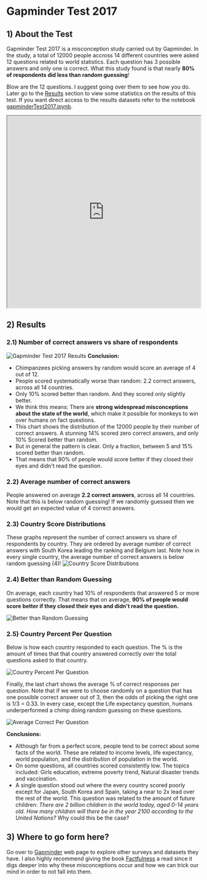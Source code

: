 # Gapminder Test 2017

## 1) About the Test
Gapminder Test 2017 is a misconception study carried out by Gapminder. In the study, a total of 12000 people accross 14 different countries were asked 12 questions related to world statistics. Each question has 3 possible answers and only one is correct. What this study found is that nearly **80% of respondents did less than random guessing**!

Blow are the 12 questions. I suggest going over them to see how you do. Later go to the [Results](#results) section to view some statistics on the results of this test. If you want direct access to the results datasets refer to the notebook [gapminderTest2017.ipynb](./gapminderTest2017.ipynb).

<iframe
  src="https://upgrader.gapminder.org/t/2017-gapminder-test/2"
  width="100%" height="500px" data-external="1"
></iframe>

## 2) Results
### 2.1) Number of correct answers vs share of respondents
![Gapminder Test 2017 Results](./media/chart1.png)
**Conclusion:** 
- Chimpanzees picking answers by random would score an average of 4 out of 12.
- People scored systematically worse than random: 2.2 correct answers, across all 14 countries.
- Only 10% scored better than random. And they scored only slightly better.
- We think this means: There are **strong widespread misconceptions about the state of the world**, which make it possible for monkeys to win over humans on fact questions.
- This chart shows the distribution of the 12000 people by their number of correct answers. A stunning 14% scored zero correct answers, and only 10% Scored better than random.
- But in general the pattern is clear. Only a fraction, between 5 and 15% scored better than random.
- That means that 90% of people would score better if they closed their eyes and didn't read the question.

### 2.2) Average number of correct answers
People answered on average **2.2 correct answers**, across all 14 countries. Note that this is below random guessing! If we randomly guessed then we would get an expected value of 4 correct answers.

### 2.3) Country Score Distributions
These graphs represent the number of correct answers vs share of respondents by country. They are ordered by average number of correct answers with South Korea leading the ranking and Belgium last. Note how in every single country, the average number of correct answers is below random guessing (4)! 
![Country Score Distributions](./media/chart2.png)

### 2.4) Better than Random Guessing
On average, each country had 10% of respondents that answered 5 or more questions correctly. That means that on average, **90% of people would score better if they closed their eyes and didn't read the question.**

![Better than Random Guessing](./media/chart3.png)

### 2.5) Country Percent Per Question

Below is how each country responded to each question. The % is the amount of times that that country answered correctly over the total questions asked to that country.

![Country Percent Per Question](./media/chart5.png)

Finally, the last chart shows the average % of correct responses per question. Note that if we were to choose randomly on a question that has one possible correct answer out of 3, then the odds of picking the right one is 1/3 = 0.33. In every case, except the Life expectancy question, humans underperformed a chimp doing random guessing on these questions.

![Average Correct Per Question](./media/chart6.png)

**Conclusions:**
- Although far from a perfect score, people tend to be correct about some facts of the world. These are related to income levels, life expectancy, world population, and the distribution of population in the world.
- On some questions, all countries scored consistently low. The topics included: Girls education, extreme poverty trend, Natural disaster trends and vaccination.
- A single question stood out where the every country scored poorly except for Japan, South Korea and Spain, taking a near to 2x lead over the rest of the world. This question was related to the amount of future children: _There are 2 billion children in the world today, aged 0-14 years old. How many children will there be in the year 2100 according to the United Nations?_ Why could this be the case?

## 3) Where to go form here?
Go over to [Gapminder](http://gapminder.org/) web page to explore other surveys and datasets they have. I also highly recommend giving the book [Factfulness](https://www.amazon.com/Factfulness-Reasons-World-Things-Better/dp/1250123828/ref=asc_df_1250123828?mcid=c7e9c22f52e63f489984396dbe225ea2&hvocijid=4334139085112369359-1250123828-&hvexpln=73&tag=hyprod-20&linkCode=df0&hvadid=721245378154&hvpos=&hvnetw=g&hvrand=4334139085112369359&hvpone=&hvptwo=&hvqmt=&hvdev=c&hvdvcmdl=&hvlocint=&hvlocphy=9007284&hvtargid=pla-2281435176458&psc=1) a read since it digs deeper into why these misconceptions occur and how we can trick our mind in order to not fall into them.
